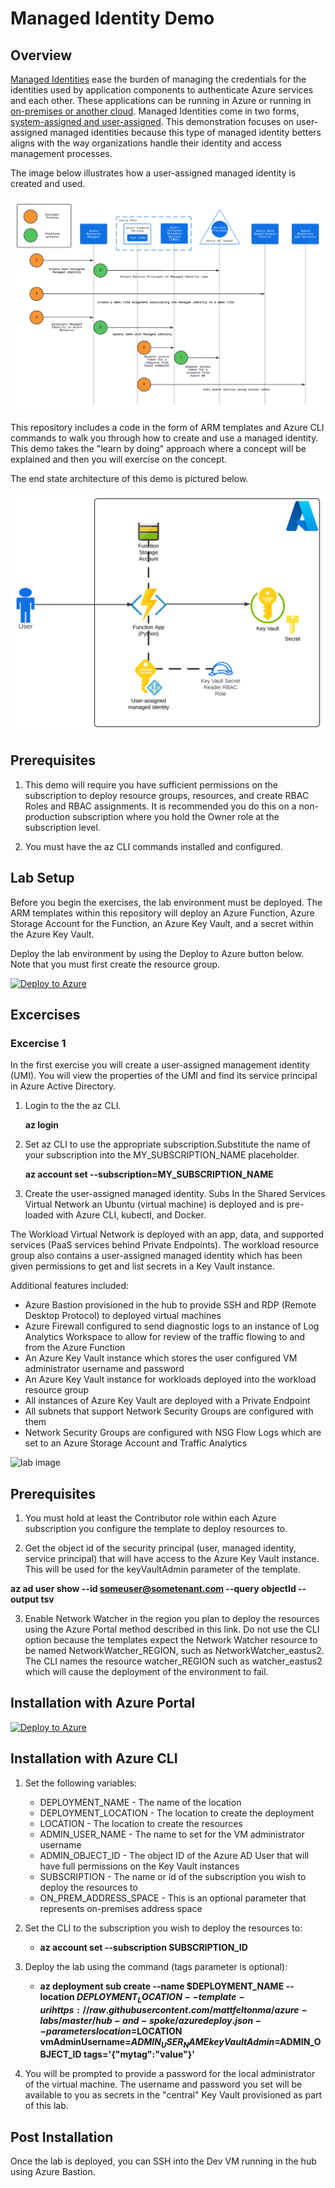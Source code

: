 # Managed Identity Demo

## Overview
[Managed Identities](https://docs.microsoft.com/en-us/azure/active-directory/managed-identities-azure-resources/overview) ease the burden of managing the credentials for the identities used by application components to authenticate Azure services and each other. These applications can be running in Azure or running in [on-premises or another cloud](https://docs.microsoft.com/en-us/azure/azure-arc/servers/managed-identity-authentication). Managed Identities come in two forms, [system-assigned and user-assigned](https://docs.microsoft.com/en-us/azure/azure-arc/servers/managed-identity-authentication). This demonstration focuses on user-assigned managed identities because this type of managed identity betters aligns with the way organizations handle their identity and access management processes.

The image below illustrates how a user-assigned managed identity is created and used.

![lab image](images/flow-general-diagram.png)

This repository includes a code in the form of ARM templates and Azure CLI commands to walk you through how to create and use a managed identity. This demo takes the "learn by doing" approach where a concept will be explained and then you will exercise on the concept.

The end state architecture of this demo is pictured below.

![lab image](images/demo-arch.svg)

## Prerequisites

1. This demo will require you have sufficient permissions on the subscription to deploy resource groups, resources, and create RBAC Roles and RBAC assignments. It is recommended you do this on a non-production subscription where you hold the Owner role at the subscription level.

2. You must have the az CLI commands installed and configured.


## Lab Setup

Before you begin the exercises, the lab environment must be deployed. The ARM templates within this repository will deploy an Azure Function, Azure Storage Account for the Function, an Azure Key Vault, and a secret within the Azure Key Vault.

Deploy the lab environment by using the Deploy to Azure button below. Note that you must first create the resource group.


[![Deploy to Azure](https://aka.ms/deploytoazurebutton)](https://portal.azure.com/#create/Microsoft.Template/uri/https%3A%2F%2Fraw.githubusercontent.com%2Fmattfeltonma%2Fazure-managed-identity-demo%2Finitial%2Fazuredeploy.json)

## Excercises

### Excercise 1

In the first exercise you will create a user-assigned management identity (UMI). You will view the properties of the UMI and find its service principal in Azure Active Directory.

1. Login to the the az CLI.

    **az login**

2. Set az CLI to use the appropriate subscription.Substitute the name of your subscription into the MY_SUBSCRIPTION_NAME placeholder.

    **az account set --subscription=MY_SUBSCRIPTION_NAME**

3. Create the user-assigned managed identity. Subs
In the Shared Services Virtual Network an Ubuntu (virtual machine) is deployed and is pre-loaded with Azure CLI, kubectl, and Docker. 

The Workload Virtual Network is deployed with an app, data, and supported services (PaaS services behind Private Endpoints). The workload resource group also contains a user-assigned managed identity which has been given permissions to get and list secrets in a Key Vault instance.

Additional features included:

* Azure Bastion provisioned in the hub to provide SSH and RDP (Remote Desktop Protocol) to deployed virtual machines
* Azure Firewall configured to send diagnostic logs to an instance of Log Analytics Workspace to allow for review of the traffic flowing to and from the Azure Function
* An Azure Key Vault instance which stores the user configured VM administrator username and password
* An Azure Key Vault instance for workloads deployed into the workload resource group
* All instances of Azure Key Vault are deployed with a Private Endpoint
* All subnets that support Network Security Groups are configured with them
* Network Security Groups are configured with NSG Flow Logs which are set to an Azure Storage Account and Traffic Analytics

![lab image](images/lab_image.svg)

## Prerequisites
1. You must hold at least the Contributor role within each Azure subscription you configure the template to deploy resources to.

2. Get the object id of the security principal (user, managed identity, service principal) that will have access to the Azure Key Vault instance. This will be used for the keyVaultAdmin parameter of the template.

**az ad user show --id someuser@sometenant.com --query objectId --output tsv**

3. Enable Network Watcher in the region you plan to deploy the resources using the Azure Portal method described in this link. Do not use the CLI option because the templates expect the Network Watcher resource to be named NetworkWatcher_REGION, such as NetworkWatcher_eastus2. The CLI names the resource watcher_REGION such as watcher_eastus2 which will cause the deployment of the environment to fail.

## Installation with Azure Portal

[![Deploy to Azure](https://aka.ms/deploytoazurebutton)](https://portal.azure.com/#create/Microsoft.Template/uri/https%3A%2F%2Fraw.githubusercontent.com%2Fmattfeltonma%2Fazure-labs%2Fmaster%2Fhub-and-spoke%2Fazuredeploy.json)

## Installation with Azure CLI
1. Set the following variables:
   * DEPLOYMENT_NAME - The name of the location
   * DEPLOYMENT_LOCATION - The location to create the deployment
   * LOCATION - The location to create the resources
   * ADMIN_USER_NAME - The name to set for the VM administrator username
   * ADMIN_OBJECT_ID - The object ID of the Azure AD User that will have full permissions on the Key Vault instances
   * SUBSCRIPTION - The name or id of the subscription you wish to deploy the resources to
   * ON_PREM_ADDRESS_SPACE - This is an optional parameter that represents on-premises address space

2. Set the CLI to the subscription you wish to deploy the resources to:

   * **az account set --subscription SUBSCRIPTION_ID**

4. Deploy the lab using the command (tags parameter is optional): 

   * **az deployment sub create --name $DEPLOYMENT_NAME --location $DEPLOYMENT_LOCATION --template-uri https://raw.githubusercontent.com/mattfeltonma/azure-labs/master/hub-and-spoke/azuredeploy.json --parameters location=$LOCATION vmAdminUsername=$ADMIN_USER_NAME keyVaultAdmin=$ADMIN_OBJECT_ID tags='{"mytag":"value"}'**

3.  You will be prompted to provide a password for the local administrator of the virtual machine. The username and password you set will be available to you as secrets in the "central" Key Vault provisioned as part of this lab.

## Post Installation
Once the lab is deployed, you can SSH into the Dev VM running in the hub using Azure Bastion.


